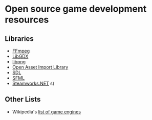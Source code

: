 # Open source game development resources

## Libraries

- [FFmpeg](https://github.com/FFmpeg)
- [LibGDX](https://github.com/libgdx)
- [libpng](https://github.com/glennrp/libpng)
- [Open Asset Import Library](https://github.com/assimp/assimp)
- [SDL](https://github.com/libsdl-org/SDL)
- [SFML](https://github.com/SFML)
- [Steamworks.NET](https://steamworks.github.io/)
s)

## Other Lists

- Wikipedia's [list of game engines](https://en.wikipedia.org/wiki/List_of_game_engines)


